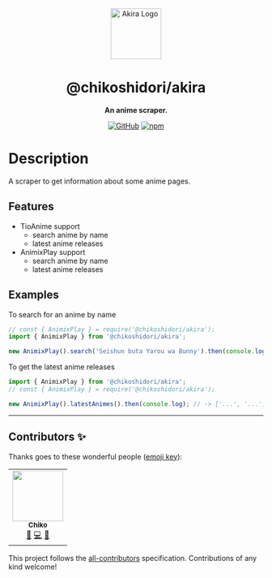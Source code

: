 <div align="center">

<img src="https://cdn.discordapp.com/attachments/780148374514827325/939085428982693898/idk3.jpg" heigh="100px" width="100px" alt="Akira Logo">

# @chikoshidori/akira

**An anime scraper.**

[![GitHub](https://img.shields.io/github/license/chikoshidori/akira)](https://github.com/chikoshidori/akira/blob/main/LICENSE.md)
[![npm](https://img.shields.io/npm/v/@chikoshidori/akira?color=crimson&logo=npm&style=flat-square)](https://www.npmjs.com/package/@chikoshidori/akira)

</div>

# Description

A scraper to get information about some anime pages.

## Features

-   TioAnime support
    -   search anime by name
    -   latest anime releases
-   AnimixPlay support
    -   search anime by name
    -   latest anime releases

## Examples

To search for an anime by name

```ts
// const { AnimixPlay } = require('@chikoshidori/akira');
import { AnimixPlay } from '@chikoshidori/akira';

new AnimixPlay().search('Seishun buta Yarou wa Bunny').then(console.log); // -> ['...', '...']
```

To get the latest anime releases

```ts
import { AnimixPlay } from '@chikoshidori/akira';
// const { AnimixPlay } = require('@chikoshidori/akira');

new AnimixPlay().latestAnimes().then(console.log); // -> ['...', '...']
```

---

## Contributors ✨

Thanks goes to these wonderful people ([emoji key](https://allcontributors.org/docs/en/emoji-key)):

<!-- ALL-CONTRIBUTORS-LIST:START - Do not remove or modify this section -->
<!-- prettier-ignore-start -->
<!-- markdownlint-disable -->
<table>
  <tr>
    <td align="center"><a href="http://chikum.me"><img src="https://avatars.githubusercontent.com/u/53100578?v=4?s=100" width="100px;" alt=""/><br /><sub><b>Chiko</b></sub></a><br /><a href="https://github.com/ChikoShidori/akira/issues?q=author%3AChikoShidori" title="Bug reports">🐛</a> <a href="https://github.com/ChikoShidori/akira/commits?author=ChikoShidori" title="Code">💻</a> <a href="#maintenance-ChikoShidori" title="Maintenance">🚧</a></td>
  </tr>
</table>

<!-- markdownlint-restore -->
<!-- prettier-ignore-end -->

<!-- ALL-CONTRIBUTORS-LIST:END -->

This project follows the [all-contributors](https://github.com/all-contributors/all-contributors) specification. Contributions of any kind welcome!
